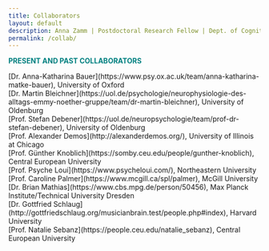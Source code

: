 ```yaml
---
title: Collaborators
layout: default
description: Anna Zamm | Postdoctoral Research Fellow | Dept. of Cognitive Science, CEU
permalink: /collab/
---
```


<p><span style="color: #008080;"><strong> PRESENT AND PAST COLLABORATORS </strong></span></p>
[Dr. Anna-Katharina Bauer](https://www.psy.ox.ac.uk/team/anna-katharina-matke-bauer), University of Oxford<br/>
[Dr. Martin Bleichner](https://uol.de/psychologie/neurophysiologie-des-alltags-emmy-noether-gruppe/team/dr-martin-bleichner), University of Oldenburg<br/>
[Prof. Stefan Debener](https://uol.de/neuropsychologie/team/prof-dr-stefan-debener), University of Oldenburg <br/>
[Prof. Alexander Demos](http://alexanderdemos.org/), University of Illinois at Chicago <br/>
[Prof. Günther Knoblich](https://somby.ceu.edu/people/gunther-knoblich), Central European University<br/>
[Prof. Psyche Loui](https://www.psycheloui.com/), Northeastern University <br/>
[Prof. Caroline Palmer](https://www.mcgill.ca/spl/palmer), McGill University<br/>
[Dr. Brian Mathias](https://www.cbs.mpg.de/person/50456), Max Planck Institute/Technical University Dresden <br/>
[Dr. Gottfried Schlaug](http://gottfriedschlaug.org/musicianbrain.test/people.php#index), Harvard University <br/>
[Prof. Natalie Sebanz](https://people.ceu.edu/natalie_sebanz), Central European University<br/>
